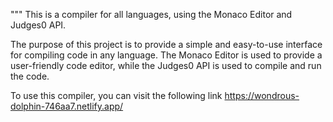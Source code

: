 """
This is a compiler for all languages, using the Monaco Editor and Judges0 API.

The purpose of this project is to provide a simple and easy-to-use interface for compiling code in any language. The Monaco Editor is used to provide a user-friendly code editor, while the Judges0 API is used to compile and run the code.

To use this compiler, you can visit the following link
https://wondrous-dolphin-746aa7.netlify.app/



